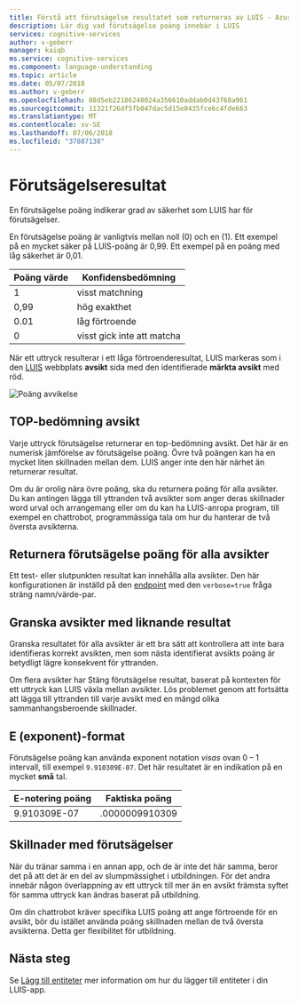 ```yaml
---
title: Förstå att förutsägelse resultatet som returneras av LUIS - Azure | Microsoft Docs
description: Lär dig vad förutsägelse poäng innebär i LUIS
services: cognitive-services
author: v-geberr
manager: kaiqb
ms.service: cognitive-services
ms.component: language-understanding
ms.topic: article
ms.date: 05/07/2018
ms.author: v-geberr
ms.openlocfilehash: 88d5eb22186248024a356610addab0d43f68a961
ms.sourcegitcommit: 11321f26df5fb047dac5d15e0435fce6c4fde663
ms.translationtype: MT
ms.contentlocale: sv-SE
ms.lasthandoff: 07/06/2018
ms.locfileid: "37887138"
---
```

# <a name="prediction-score"></a>Förutsägelseresultat
En förutsägelse poäng indikerar grad av säkerhet som LUIS har för förutsägelser. 

En förutsägelse poäng är vanligtvis mellan noll (0) och en (1). Ett exempel på en mycket säker på LUIS-poäng är 0,99. Ett exempel på en poäng med låg säkerhet är 0,01. 

|Poäng värde|Konfidensbedömning|
|--|--|
|1|visst matchning|
|0,99|hög exakthet|
|0.01|låg förtroende|
|0|visst gick inte att matcha|

När ett uttryck resulterar i ett låga förtroenderesultat, LUIS markeras som i den [LUIS](luis-reference-regions.md) webbplats **avsikt** sida med den identifierade **märkta avsikt** med röd. 

![Poäng avvikelse](./media/luis-concept-score/score-discrepancy.png)

## <a name="top-scoring-intent"></a>TOP-bedömning avsikt
Varje uttryck förutsägelse returnerar en top-bedömning avsikt. Det här är en numerisk jämförelse av förutsägelse poäng. Övre två poängen kan ha en mycket liten skillnaden mellan dem. LUIS anger inte den här närhet än returnerar resultat.  

Om du är orolig nära övre poäng, ska du returnera poäng för alla avsikter. Du kan antingen lägga till yttranden två avsikter som anger deras skillnader word urval och arrangemang eller om du kan ha LUIS-anropa program, till exempel en chattrobot, programmässiga tala om hur du hanterar de två översta avsikterna. 

## <a name="return-prediction-score-for-all-intents"></a>Returnera förutsägelse poäng för alla avsikter
Ett test- eller slutpunkten resultat kan innehålla alla avsikter. Den här konfigurationen är inställd på den [endpoint](https://aka.ms/v1-endpoint-api-docs) med den `verbose=true` fråga sträng namn/värde-par. 

## <a name="review-intents-with-similar-scores"></a>Granska avsikter med liknande resultat
Granska resultatet för alla avsikter är ett bra sätt att kontrollera att inte bara identifieras korrekt avsikten, men som nästa identifierat avsikts poäng är betydligt lägre konsekvent för yttranden. 

Om flera avsikter har Stäng förutsägelse resultat, baserat på kontexten för ett uttryck kan LUIS växla mellan avsikter. Lös problemet genom att fortsätta att lägga till yttranden till varje avsikt med en mängd olika sammanhangsberoende skillnader.   

## <a name="e-exponent-notation"></a>E (exponent)-format

Förutsägelse poäng kan använda exponent notation *visas* ovan 0 – 1 intervall, till exempel `9.910309E-07`. Det här resultatet är en indikation på en mycket **små** tal.

|E-notering poäng |Faktiska poäng|
|--|--|
|9.910309E-07|.0000009910309|

## <a name="differences-with-predictions"></a>Skillnader med förutsägelser
När du tränar samma i en annan app, och de är inte det här samma, beror det på att det är en del av slumpmässighet i utbildningen. För det andra innebär någon överlappning av ett uttryck till mer än en avsikt främsta syftet för samma uttryck kan ändras baserat på utbildning.

Om din chattrobot kräver specifika LUIS poäng att ange förtroende för en avsikt, bör du istället använda poäng skillnaden mellan de två översta avsikterna. Detta ger flexibilitet för utbildning. 

## <a name="next-steps"></a>Nästa steg

Se [Lägg till entiteter](luis-how-to-add-entities.md) mer information om hur du lägger till entiteter i din LUIS-app.